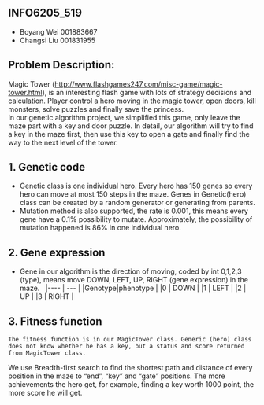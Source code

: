 ## INFO6205_519
- Boyang Wei  	001883667
- Changsi Liu		001831955
## Problem Description:  
Magic Tower (http://www.flashgames247.com/misc-game/magic-tower.html), is an interesting flash game with lots of strategy decisions and calculation. 
Player control a hero moving in the magic tower, open doors, kill monsters, solve puzzles and finally save the princess.  
In our genetic algorithm project, we simplified this game, only leave the maze part with a key and door puzzle. 
In detail, our algorithm will try to find a key in the maze first, 
then use this key to open a gate and finally find the way to the next level of the tower.   

## 1.	Genetic code
- Genetic class is one individual hero. Every hero has 150 genes so every hero can move at most 150 steps in the maze. 
Genes in Genetic(hero) class can be created by a random generator or generating from parents. 
- Mutation method is also supported, the rate is 0.001, this means every gene have a 0.1% possibility to mutate. Approximately, the possibility of mutation happened is 86% in one individual hero.

## 2.	Gene expression
- Gene in our algorithm is the direction of moving, coded by int 0,1,2,3 (type), means move DOWN, LEFT, UP, RIGHT (gene expression) in the maze.  
|---- | --- |
|Genotype|phenotype |
|0 | DOWN |
|1 | LEFT |
|2 | UP |
|3 | RIGHT |

## 3.	Fitness function
	The fitness function is in our MagicTower class. Generic (hero) class does not know whether he has a key, but a status and score returned from MagicTower class.
We use Breadth-first search to find the shortest path and distance of every position in the maze to “end”, “key” and “gate” positions. The more achievements the hero get, for example, finding a key worth 1000 point, the more score he will get. 

